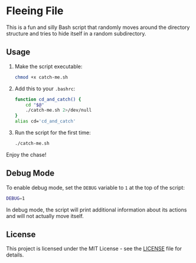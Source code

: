# Fleeing File

This is a fun and silly Bash script that randomly moves around the directory structure and tries to hide itself in a random subdirectory.

## Usage

1. Make the script executable:

   ```sh
   chmod +x catch-me.sh
   ```

2. Add this to your `.bashrc`:

   ```sh
   function cd_and_catch() {
       cd "$@"
       ./catch-me.sh 2>/dev/null
   }
   alias cd='cd_and_catch'
   ```

3. Run the script for the first time:
   ```sh
   ./catch-me.sh
   ```

Enjoy the chase!

## Debug Mode

To enable debug mode, set the `DEBUG` variable to `1` at the top of the script:

```sh
DEBUG=1
```

In debug mode, the script will print additional information about its actions and will not actually move itself.

## License

This project is licensed under the MIT License - see the [LICENSE](LICENSE) file for details.
